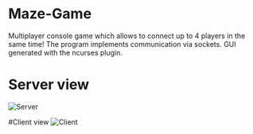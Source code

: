 # Maze-Game
Multiplayer console game which allows to connect up to 4 players in the same time!
The program implements communication via sockets.
GUI generated with the ncurses plugin.

# Server view
![Server](https://user-images.githubusercontent.com/97625480/234614264-01977a49-a8a8-48fc-bfac-4358888359eb.png)

#Client view
![Client](https://user-images.githubusercontent.com/97625480/234619060-4d3953e9-8131-4c35-a081-f03573b0136e.png)


